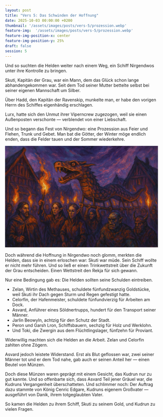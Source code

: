 ```yaml
---
layout: post
title: "Vers 5: Das Schwinden der Hoffnung"
date: 2025-10-03 00:00:00 +0200
thumbnail: '/assets/images/posts/vers-5/prozession.webp'
feature-img:  '/assets/images/posts/vers-5/prozession.webp'
feature-img-position-x: center
feature-img-position-y: 25%
draft: false
session: 5
---
```


Und so suchten die Helden weiter nach einem Weg, ein Schiff Nirgendwos unter ihre Kontrolle zu bringen.

Skuti, Kapitän der Grau, war ein Mann, dem das Glück schon lange abhandengekommen war. Seit dem Tod seiner Mutter bettelte selbst bei seiner eigenen Mannschaft um Silber.

Über Hadd, den Kapitän der Ravenskip, munkelte man, er habe den vorigen Herrn des Schiffes eigenhändig erschlagen.

Lurx, hatte sich den Unmut ihrer Viperncrew zugezogen, weil sie einen Außenposten verschonte — verblendet von einer Liebschaft.

Und so begann das Fest von Nirgendwo: eine Prozession aus Feier und Flehen, Trunk und Gebet. Man bat die Götter, der Winter möge endlich enden, dass die Felder tauen und der Sommer wiederkehre.

![Prozession](/assets/images/posts/vers-5/prozession.webp)

Doch während die Hoffnung in Nirgendwo noch glomm, merkten die Helden, dass sie in einem erloschen war:
Skuti war müde. Sein Schiff wollte er nicht mehr führen. Und so ließ er einen Trinkwettstreit über die Zukunft der Grau entscheiden. Einen Wettstreit den Rekja für sich gewann.

Nur eine Bedingung gab es: Die Helden sollten seine Schulden eintreiben.

- Zelan, Wirtin des Methauses, schuldete fünfundzwanzig Goldstücke, weil Skuti ihr Dach gegen Sturm und Regen gefestigt hatte.
- Celorfin, der Hafenmeister, schuldete fünfundvierzig für Arbeiten am Dock.
- Asvard, Anführer eines Söldnertrupps, hundert für den Transport seiner Männer.
- Jarlin Beowyln, achtzig für den Schutz der Stadt.
- Peron und Garsh Lron, Schiffsbauern, sechzig für Holz und Werklohn.
- Und Toki, die Zwergin aus dem Flüchtlingslager, fünfzehn für Proviant.

Widerwillig machten sich die Helden an die Arbeit. Zelan und Celorfin zahlten ohne Zögern.

Asvard jedoch leistete Widerstand. Erst als Blut geflossen war, zwei seiner Männer tot und er dem Tod nahe, gab auch er seinen Anteil her — einen Beutel von Münzen.

Doch diese Münzen waren geprägt mit einem Gesicht, das Kudrun nur zu gut kannte. Und so offenbarte sich, dass Asvard Teil jener Gräuel war, die Kudruns Vergangenheit überschatteten. Und schlimmer noch: Der Auftrag dazu stammte von König Cenric Edgare, Kudruns eigenem Großvater — ausgeführt von Danik, ihrem totgeglaubten Vater.

So kamen die Helden zu ihrem Schiff, Skuti zu seinem Gold, und Kudrun zu vielen Fragen.
